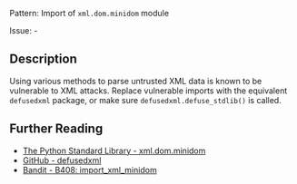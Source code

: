 Pattern: Import of `xml.dom.minidom` module

Issue: -

## Description

Using various methods to parse untrusted XML data is known to be vulnerable to
XML attacks. Replace vulnerable imports with the equivalent `defusedxml`
package, or make sure `defusedxml.defuse_stdlib()` is called.

## Further Reading

* [The Python Standard Library - xml.dom.minidom](https://docs.python.org/2/library/xml.dom.minidom.html)
* [GitHub - defusedxml](https://github.com/tiran/defusedxml)
* [Bandit - B408: import_xml_minidom](https://bandit.readthedocs.io/en/latest/blacklists/blacklist_imports.html#b408-import-xml-minidom)
